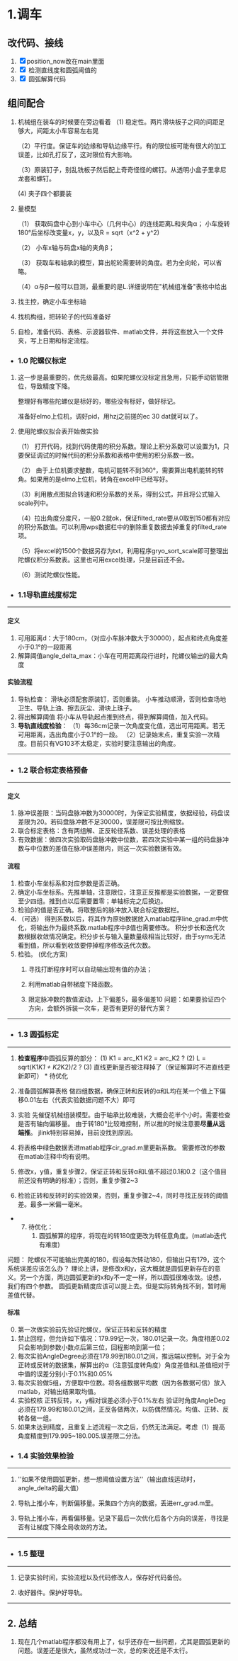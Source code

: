 <!--
 * @Author: Location Group
 * @Date: 2021-01-26 09:40:27
 * @LastEditTime: 2021-01-27 15:36:21
 * @LastEditors: Please set LastEditors
 * @Description: Simple process for location
-->
# 1.调车

## 改代码、接线
1.  <input type="checkbox" checked>position_now改在main里面</input>
2.  <input type="checkbox" checked> 检测直线度和圆弧阈值的 </input>
3. <input type="checkbox" checked> 圆弧解算代码 </input> 

## 组间配合
1. 机械组在装车的时候要在旁边看着
   （1) 稳定性。两片滑块板子之间的间距足够大，间距太小车容易左右晃

   （2）平行度。保证车的边缘和导轨边缘平行。有的限位板可能有很大的加工误差，比如孔打反了，这对限位有大影响。

   （3）原装钉子，别乱铣板子然后配上奇奇怪怪的螺钉。从透明小盒子里拿尼龙套和螺钉。

   (4) 夹子四个都要装
2. 量模型
   
   （1） 获取码盘中心到小车中心（几何中心）的连线距离L和夹角α；
         小车旋转180°后坐标改变量x，y，以及R = sqrt（x^2 + y^2)

   （2） 小车x轴与码盘x轴的夹角β；

   （3） 获取车和轴承的模型，算出舵轮需要转的角度。若为全向轮，可以省略。

   （4）α与β一般可以目测，最重要的是L.详细说明在"机械组准备"表格中给出

3. 找主控，确定小车坐标轴

4. 找机构组，把转轮子的代码准备好

5. 自检，准备代码、表格、示波器软件、matlab文件，并将这些放入一个文件夹，写上日期和标定流程。

* ### 1.0 陀螺仪标定

1. 这一步是最重要的，优先级最高。如果陀螺仪没标定且急用，只能手动铝管限位，导致精度下降。
   
   整理好有哪些陀螺仪是标好的，哪些没有标好，做好标记。

   准备好elmo上位机，调好pid，用hzj之前搓的ec 30 dat就可以了。

2. 使用陀螺仪拟合表开始做实验
   
   （1） 打开代码，找到代码使用的积分系数。理论上积分系数可以设置为1，只要保证调试的时候代码的积分系数和表格中使用的积分系数一致。

   （2） 由于上位机要求整数，电机可能转不到360°，需要算出电机能转的转角。如果用的是elmo上位机，转角在excel中已经写好。

   （3）利用散点图拟合转速和积分系数的关系，得到公式，并且将公式输入scale列中。

   （4）拉出角度分度尺，一般0.2就ok，保证filted_rate要从0取到150都有对应的积分系数值。可以利用wps数据栏中的删除重复数据去掉重复的filted_rate项。

   （5）将excel的1500个数据另存为txt，利用程序gryo_sort_scale即可整理出陀螺仪积分系数表。这里也可用excel处理，只是目前还不会。

   （6）测试陀螺仪性能。

* ### 1.1导轨直线度标定
***
#### 定义
1. 可用距离d：大于180cm，（对应小车脉冲数大于30000），起点和终点角度差小于0.1°的一段距离
2. 解算阈值angle_delta_max：小车在可用距离段行进时，陀螺仪输出的最大角度
#### 实验流程
1. 导轨检查：
   滑块必须配套原装钉，否则重装。
   小车推动顺滑，否则检查场地卫生、导轨上油、擦去灰尘、滑块上珠子。
2. 得出解算阈值
   将小车从导轨起点推到终点，得到解算阈值，加入代码。
3. **导轨直线度检验**：
   （1）每36cm记录一次角度变化值，选出可用距离。若无可用距离，选出角度小于0.1°的一段。
   （2）记录始末点，重复实验一次精度。目前只有VG103不太稳定，实验时要注意输出的角度。
***

* ### 1.2 联合标定表格预备
***
#### 定义
1. 脉冲误差限：当码盘脉冲数为30000时，为保证实验精度，依据经验，码盘误差限为20。若码盘脉冲数不足30000，误差限可按比例缩放。
2. 联合标定表格：含有两组解、正反轮径系数、误差处理的表格
3. 有效数据：做四次实验取码盘脉冲数中位数，若四次实验中某一组的码盘脉冲数与中位数的差值在脉冲误差限内，则这一次实验数据有效。
#### 流程
1. 检查小车坐标系和对应参数是否正确。
2. 确定小车坐标系。先推单轴，注意限位，注意正反推都是实验数据，一定要做至少四组。推到点以后需要置零；单轴标完之后换边。
3. 检验β的值是否正确。将取整后的脉冲放入联合标定数据栏。
4. （可选） 得到系数以后，将其作为原始数据放入matlab程序line_grad.m中优化，将输出作为最终系数.matlab程序中β值也需要修改。
   积分步长和迭代次数根据收敛情况确定。积分步长与输入量数量级相当比较好，由于syms无法看到值，所以看到收敛要停掉程序修改迭代次数。
5. 检验。
   (优化方案)
   1. 寻找打断程序时可以自动输出现有值的办法；
   
   2. 利用matlab自带梯度下降函数。
   
   3. 限定脉冲数的数值波动，上下偏差5，最多偏差10
问题：如果要验证四个方向，会额外拆装一次车，是否有更好的替代方案？
***

* ### 1.3 圆弧标定

***
1. **检查程序**中圆弧反算的部分：
   (1) K1 = arc_K1 K2 = arc_K2 ?
   (2) L = sqrt(K1*K1 + K2*K2)/2 ? 
   (3) 直线更新是否被注释掉了（保证解算时不进直线更新即可）   * 待优化

2. 准备圆弧解算表格
   做四组数据，确保正转和反转的α和L均在某一个值上下偏移0.01左右（代表实验数据问题不大）即可

3. 实验
   先催促机械组装模型。由于轴承比较难装，大概会花半个小时。需要检查是否有轴向偏移量。
   由于转180°比较难控制，所以推的时候注意要**尽量从远端推**。
   jlink特别容易掉，目前没找到原因。

4. 将表格中绿色数据丢进matlab程序cir_grad.m里更新系数。
   需要修改的参数在matlab注释中均有说明。

5. 修改x，y值，重复步骤2，保证正转和反转α和L值不超过0.1和0.2（这个值目前还没有明确的标准）；否则，重复步骤2~3

6. 检验正转和反转时的实验效果，否则，重复步骤2~4，同时寻找正反转的阈值差。最多一米偏一毫米。

* 7. 待优化：
      1. 圆弧解算的程序，将现在的转180度更改为转任意角度。(matlab迭代有难度)

问题：
陀螺仪不可能输出完美的180，假设每次转动180，但输出只有179，这个系统误差应该怎么办？
理论上讲，是修改x和y，这大概就是圆弧更新存在的意义。另一个方面，两边圆弧更新的x和y不一定一样，所以圆弧很难收敛。设想，我们有四个参数。
圆弧更新精度应该可以提上去。但是实际转角找不到，暂时用差值代替。

#### 标准
0. 第一次做实验前先验证陀螺仪，保证正转和反转的精度
1. 禁止回程，但允许如下情况：179.99记一次，180.01记录一次。角度相差0.02只会影响到参数小数点后第三位，回程影响到第一位；
2. 每次实验AngleDegree必须在179.99到180.01之间，推远端以控制。对于全为正转或反转的数据集，解算出的α（注意弧度转角度）角度差值和L差值相对于中值的误差分别小于0.1%和0.05%
3. 每次实验做5组，方便取中位数。将各组数据平均数（因为各数据可信）放入matlab，对输出结果取均值。
4. 实验校核 正转反转，x，y相对误差必须小于0.1%左右
      验证时角度AngleDeg必须在179.99和180.01之间，正反各做两次，以防偶然情况。均值、正转、反转各做一组。                  
5. 如果未达到精度，且重复上述流程一次之后，仍然无法满足。考虑（1）提高角度精度到179.995~180.005.误差限二分法。




* ### 1.4 实验效果检验
***
1. ''如果不使用圆弧更新，想一想阈值设置方法''（输出直线运动时，angle_delta的最大值）
   
2. 导轨上推小车，判断偏移量。采集四个方向的数据，丢进err_grad.m里。

3. 导轨上推小车，再看偏移量。记录下最后一次优化后各个方向的误差，寻找是否有让梯度下降全局收敛的方法。
***

* ### 1.5 整理
***
1. 记录实验时间，实验流程以及代码修改人，保存好代码备份。
   
2. 收好器件。保护好导轨。

***



## 2. 总结

1. 现在几个matlab程序都没有用上了，似乎还存在一些问题，尤其是圆弧更新的问题。误差还是很大，虽然成功过一次，总的来说还是不太行。